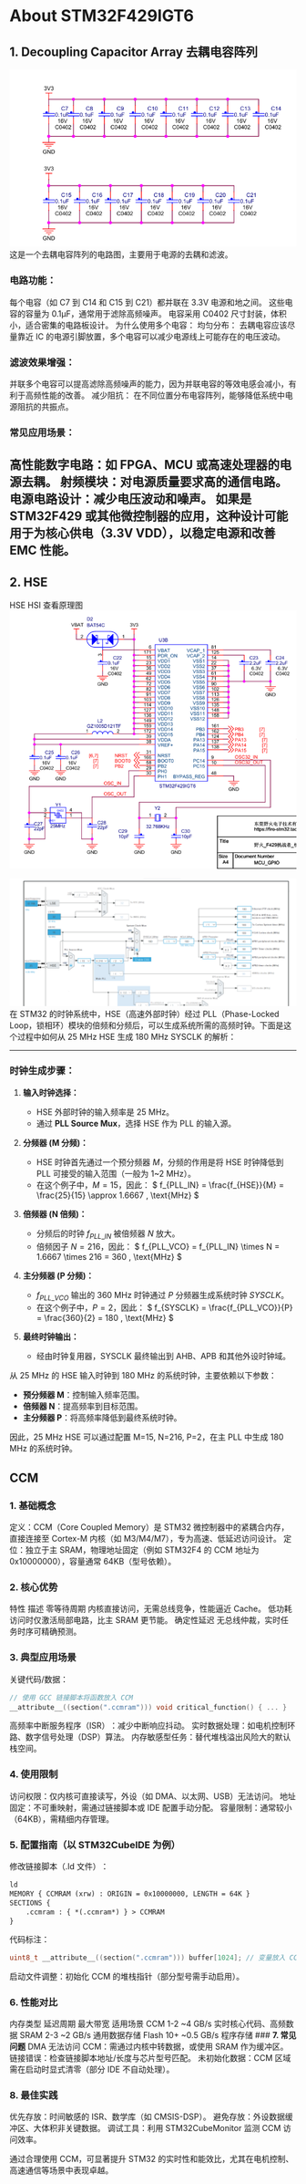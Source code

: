 # About STM32F429IGT6

## 1. Decoupling Capacitor Array 去耦电容阵列
![Decoupling Capacitor Array](./img/Decoupling%20Capacitor%20Array.png)
这是一个去耦电容阵列的电路图，主要用于电源的去耦和滤波。

### 电路功能：
每个电容（如 C7 到 C14 和 C15 到 C21）都并联在 3.3V 电源和地之间。
这些电容的容量为 0.1µF，通常用于滤除高频噪声。
电容采用 C0402 尺寸封装，体积小，适合密集的电路板设计。
为什么使用多个电容：
均匀分布：
去耦电容应该尽量靠近 IC 的电源引脚放置，多个电容可以减少电源线上可能存在的电压波动。
### 滤波效果增强：
并联多个电容可以提高滤除高频噪声的能力，因为并联电容的等效电感会减小，有利于高频性能的改善。
减少阻抗：
在不同位置分布电容阵列，能够降低系统中电源阻抗的共振点。
### 常见应用场景：
高性能数字电路：如 FPGA、MCU 或高速处理器的电源去耦。
射频模块：对电源质量要求高的通信电路。
电源电路设计：减少电压波动和噪声。
如果是 STM32F429 或其他微控制器的应用，这种设计可能用于为核心供电（3.3V VDD），以稳定电源和改善 EMC 性能。
---
## 2. HSE
HSE HSI 查看原理图
![](./img/HSE_Hardware%20Schematic.png)

![Clock Config](./img/HSE_Config.png)
在 STM32 的时钟系统中，HSE（高速外部时钟）经过 PLL（Phase-Locked Loop，锁相环）模块的倍频和分频后，可以生成系统所需的高频时钟。下面是这个过程中如何从 25 MHz HSE 生成 180 MHz SYSCLK 的解析：

---

### 时钟生成步骤：

1. **输入时钟选择：**
   - HSE 外部时钟的输入频率是 25 MHz。
   - 通过 **PLL Source Mux**，选择 HSE 作为 PLL 的输入源。

2. **分频器 (M 分频)：**
   - HSE 时钟首先通过一个预分频器 $M$，分频的作用是将 HSE 时钟降低到 PLL 可接受的输入范围（一般为 1~2 MHz）。
   - 在这个例子中，$M = 15$，因此：
     $
     f_{PLL\_IN} = \frac{f_{HSE}}{M} = \frac{25}{15} \approx 1.6667 \, \text{MHz}
     $

3. **倍频器 (N 倍频)：**
   - 分频后的时钟 $f_{PLL\_IN}$ 被倍频器 $N$ 放大。
   - 倍频因子 $N = 216$，因此：
     $
     f_{PLL\_VCO} = f_{PLL\_IN} \times N = 1.6667 \times 216 = 360 \, \text{MHz}
     $

4. **主分频器 (P 分频)：**
   - $f_{PLL\_VCO}$ 输出的 360 MHz 时钟通过 $P$ 分频器生成系统时钟 $SYSCLK$。
   - 在这个例子中，$P = 2$，因此：
     $
     f_{SYSCLK} = \frac{f_{PLL\_VCO}}{P} = \frac{360}{2} = 180 \, \text{MHz}
     $

5. **最终时钟输出：**
   - 经由时钟复用器，SYSCLK 最终输出到 AHB、APB 和其他外设时钟域。


从 25 MHz 的 HSE 输入时钟到 180 MHz 的系统时钟，主要依赖以下参数：
- **预分频器 M**：控制输入频率范围。
- **倍频器 N**：提高频率到目标范围。
- **主分频器 P**：将高频率降低到最终系统时钟。

因此，25 MHz HSE 可以通过配置 M=15, N=216, P=2，在主 PLL 中生成 180 MHz 的系统时钟。

## CCM
### ‌**1. 基础概念‌**
‌定义‌：CCM（Core Coupled Memory）是 STM32 微控制器中的‌紧耦合内存‌，直接连接至 Cortex-M 内核（如 M3/M4/M7），专为‌高速、低延迟访问‌设计。
‌定位‌：独立于主 SRAM，物理地址固定（例如 STM32F4 的 CCM 地址为 0x10000000），容量通常 64KB（型号依赖）。
### ‌**2. 核心优势‌**
特性	描述
‌零等待周期‌	内核直接访问，无需总线竞争，性能逼近 Cache。
‌低功耗‌	访问时仅激活局部电路，比主 SRAM 更节能。
‌确定性延迟‌	无总线仲裁，实时任务时序可精确预测。
### ‌**3. 典型应用场景‌**
‌关键代码/数据‌：
```c
// 使用 GCC 链接脚本将函数放入 CCM
__attribute__((section(".ccmram"))) void critical_function() { ... }
```

‌高频率中断服务程序（ISR）‌：减少中断响应抖动。
‌实时数据处理‌：如电机控制环路、数字信号处理（DSP）算法。
‌内存敏感型任务‌：替代堆栈溢出风险大的默认栈空间。

### ‌**4. 使用限制‌**
‌访问权限‌：仅内核可直接读写，外设（如 DMA、以太网、USB）‌无法访问‌。
‌地址固定‌：不可重映射，需通过链接脚本或 IDE 配置手动分配。
‌容量限制‌：通常较小（64KB），需精细内存管理。

### **5. 配置指南（以 STM32CubeIDE 为例）**
‌修改链接脚本（.ld 文件）‌：
```ld
ld
MEMORY { CCMRAM (xrw) : ORIGIN = 0x10000000, LENGTH = 64K }
SECTIONS {
    .ccmram : { *(.ccmram*) } > CCMRAM
}
```

‌代码标注‌：
```c
uint8_t __attribute__((section(".ccmram"))) buffer[1024]; // 变量放入 CCM
```

‌启动文件调整‌：初始化 CCM 的堆栈指针（部分型号需手动启用）。
### **6. 性能对比‌**
内存类型	延迟周期	最大带宽	适用场景
CCM	1-2	~4 GB/s	实时核心代码、高频数据
SRAM	2-3	~2 GB/s	通用数据存储
Flash	10+	~0.5 GB/s	程序存储
‌### **7. 常见问题‌**
‌DMA 无法访问 CCM‌：需通过内核中转数据，或使用 SRAM 作为缓冲区。
‌链接错误‌：检查链接脚本地址/长度与芯片型号匹配。
‌未初始化数据‌：CCM 区域需在启动时显式清零（部分 IDE 不自动处理）。
### ‌**8. 最佳实践‌**
‌优先存放‌：时间敏感的 ISR、数学库（如 CMSIS-DSP）。
‌避免存放‌：外设数据缓冲区、大体积非关键数据。
‌调试工具‌：利用 STM32CubeMonitor 监测 CCM 访问效率。

通过合理使用 CCM，可显著提升 STM32 的实时性和能效比，尤其在电机控制、高速通信等场景中表现卓越。
